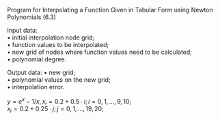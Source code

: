 Program for Interpolating a Function Given in Tabular Form using Newton Polynomials (6.3) 

   Input data:  
   • initial interpolation node grid;  
   • function values to be interpolated;  
   • new grid of nodes where function values need to be calculated;  
   • polynomial degree.  
   
   Output data:
   • new grid;  
   • polynomial values on the new grid;  
   • interpolation error.  

   
   $y = e^x - 1 / x, xᵢ = 0.2 + 0.5∙i; i = 0, 1, …, 9, 10;$  
   $xⱼ = 0.2 + 0.25∙j; j = 0, 1, …, 19, 20;$
